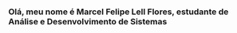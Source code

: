 ### Olá, meu nome é Marcel Felipe Lell Flores, estudante de Análise e Desenvolvimento de Sistemas


<!---
MarcelFlrs/MarcelFlrs is a ✨ special ✨ repository because its `README.md` (this file) appears on your GitHub profile.
You can click the Preview link to take a look at your changes.
--->
